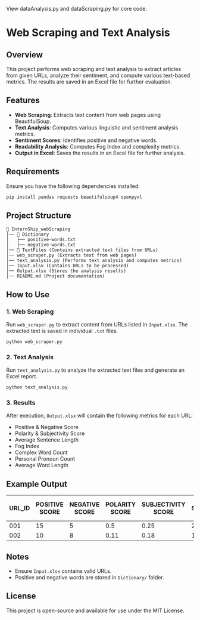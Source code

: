 View dataAnalysis.py and dataScraping.py for core code.

# Web Scraping and Text Analysis

## Overview
This project performs web scraping and text analysis to extract articles from given URLs, analyze their sentiment, and compute various text-based metrics. The results are saved in an Excel file for further evaluation.

## Features
- **Web Scraping**: Extracts text content from web pages using BeautifulSoup.
- **Text Analysis**: Computes various linguistic and sentiment analysis metrics.
- **Sentiment Scores**: Identifies positive and negative words.
- **Readability Analysis**: Computes Fog Index and complexity metrics.
- **Output in Excel**: Saves the results in an Excel file for further analysis.

## Requirements
Ensure you have the following dependencies installed:
```sh
pip install pandas requests beautifulsoup4 openpyxl
```

## Project Structure
```
📂 InternShip_webScraping
│── 📂 Dictionary
│   ├── positive-words.txt
│   ├── negative-words.txt
│── 📂 TextFiles (Contains extracted text files from URLs)
│── web_scraper.py (Extracts text from web pages)
│── text_analysis.py (Performs text analysis and computes metrics)
│── Input.xlsx (Contains URLs to be processed)
│── Output.xlsx (Stores the analysis results)
│── README.md (Project documentation)
```

## How to Use
### 1. **Web Scraping**
Run `web_scraper.py` to extract content from URLs listed in `Input.xlsx`. The extracted text is saved in individual `.txt` files.
```sh
python web_scraper.py
```

### 2. **Text Analysis**
Run `text_analysis.py` to analyze the extracted text files and generate an Excel report.
```sh
python text_analysis.py
```

### 3. **Results**
After execution, `Output.xlsx` will contain the following metrics for each URL:
- Positive & Negative Score
- Polarity & Subjectivity Score
- Average Sentence Length
- Fog Index
- Complex Word Count
- Personal Pronoun Count
- Average Word Length

## Example Output
| URL_ID | POSITIVE SCORE | NEGATIVE SCORE | POLARITY SCORE | SUBJECTIVITY SCORE | AVG SENTENCE LENGTH |
|--------|---------------|---------------|---------------|------------------|------------------|
| 001    | 15            | 5             | 0.5           | 0.25             | 20               |
| 002    | 10            | 8             | 0.11          | 0.18             | 18               |

## Notes
- Ensure `Input.xlsx` contains valid URLs.
- Positive and negative words are stored in `Dictionary/` folder.

## License
This project is open-source and available for use under the MIT License.

